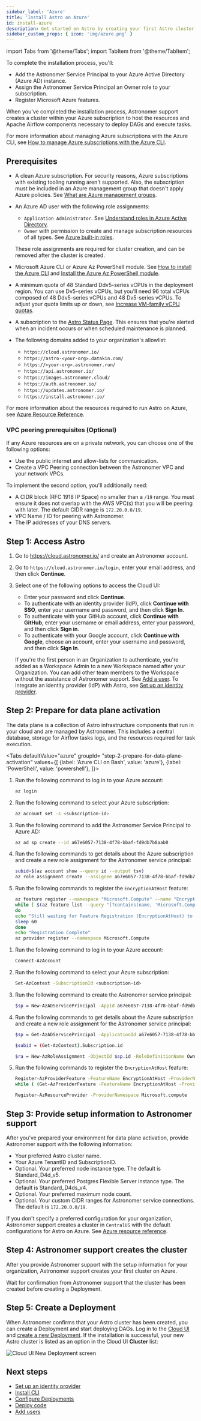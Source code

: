 ```yaml
---
sidebar_label: 'Azure'
title: 'Install Astro on Azure'
id: install-azure
description: Get started on Astro by creating your first Astro cluster on Azure.
sidebar_custom_props: { icon: 'img/azure.png' }
---
```


import Tabs from '@theme/Tabs';
import TabItem from '@theme/TabItem';

To complete the installation process, you'll:

- Add the Astronomer Service Principal to your Azure Active Directory (Azure AD) instance.
- Assign the Astronomer Service Principal an Owner role to your subscription.
- Register Microsoft Azure features.

When you've completed the installation process, Astronomer support creates a cluster within your Azure subscription to host the resources and Apache Airflow components necessary to deploy DAGs and execute tasks.

For more information about managing Azure subscriptions with the Azure CLI, see [How to manage Azure subscriptions with the Azure CLI](https://docs.microsoft.com/en-us/cli/azure/manage-azure-subscriptions-azure-cli).

## Prerequisites

- A clean Azure subscription. For security reasons, Azure subscriptions with existing tooling running aren't supported. Also, the subscription must be included in an Azure management group that doesn't apply Azure policies. See [What are Azure management groups](https://docs.microsoft.com/en-us/azure/governance/management-groups/overview).
- An Azure AD user with the following role assignments:
    - `Application Administrator`. See [Understand roles in Azure Active Directory](https://docs.microsoft.com/en-us/azure/active-directory/roles/concept-understand-roles).
    - `Owner` with permission to create and manage subscription resources of all types. See [Azure built-in roles](https://docs.microsoft.com/en-us/azure/role-based-access-control/built-in-roles).

    These role assignments are required for cluster creation, and can be removed after the cluster is created.
- Microsoft Azure CLI or Azure Az PowerShell module.  See [How to install the Azure CLI](https://docs.microsoft.com/en-us/cli/azure/install-azure-cli) and [Install the Azure Az PowerShell module](https://docs.microsoft.com/en-us/powershell/azure/install-az-ps).
- A minimum quota of 48 Standard Ddv5-series vCPUs in the deployment region. You can use Dv5-series vCPUs, but you'll need 96 total vCPUs composed of 48 Ddv5-series vCPUs and 48 Dv5-series vCPUs. To adjust your quota limits up or down, see [Increase VM-family vCPU quotas](https://docs.microsoft.com/en-us/azure/azure-portal/supportability/per-vm-quota-requests).
- A subscription to the [Astro Status Page](https://status.astronomer.io). This ensures that you're alerted when an incident occurs or when scheduled maintenance is planned.
- The following domains added to your organization's allowlist:
    - `https://cloud.astronomer.io/`
    - `https://astro-<your-org>.datakin.com/`
    - `https://<your-org>.astronomer.run/`
    - `https://api.astronomer.io/`
    - `https://images.astronomer.cloud/`
    - `https://auth.astronomer.io/`
    - `https://updates.astronomer.io/`
    - `https://install.astronomer.io/`

For more information about the resources required to run Astro on Azure, see [Azure Resource Reference](resource-reference-azure.md).

### VPC peering prerequisites (Optional)

If any Azure resources are on a private network, you can choose one of the following options:

- Use the public internet and allow-lists for communication.
- Create a VPC Peering connection between the Astronomer VPC and your network VPCs.

To implement the second option, you'll additionally need:

- A CIDR block (RFC 1918 IP Space) no smaller than a `/19` range. You must ensure it does not overlap with the AWS VPC(s) that you will be peering with later. The default CIDR range is `172.20.0.0/19`.
- VPC Name / ID for peering with Astronomer.
- The IP addresses of your DNS servers.

## Step 1: Access Astro

1. Go to https://cloud.astronomer.io/ and create an Astronomer account.

2. Go to `https://cloud.astronomer.io/login`, enter your email address, and then click **Continue**.

3. Select one of the following options to access the Cloud UI:

    - Enter your password and click **Continue**.
    - To authenticate with an identity provider (IdP), click **Continue with SSO**, enter your username and password, and then click **Sign In**.
    - To authenticate with your GitHub account, click **Continue with GitHub**, enter your username or email address, enter your password, and then click **Sign in**.
    - To authenticate with your Google account, click **Continue with Google**, choose an account, enter your username and password, and then click **Sign In**.

    If you're the first person in an Organization to authenticate, you're added as a Workspace Admin to a new Workspace named after your Organization. You can add other team members to the Workspace without the assistance of Astronomer support. See [Add a user](add-user.md). To integrate an identity provider (IdP) with Astro, see [Set up an identity provider](configure-idp.md).

## Step 2: Prepare for data plane activation

The data plane is a collection of Astro infrastructure components that run in your cloud and are managed by Astronomer. This includes a central database, storage for Airflow tasks logs, and the resources required for task execution.

<Tabs
    defaultValue="azure"
    groupId= "step-2-prepare-for-data-plane-activation"
    values={[
        {label: 'Azure CLI on Bash', value: 'azure'},
        {label: 'PowerShell', value: 'powershell'},
    ]}>
<TabItem value="azure">

1. Run the following command to log in to your Azure account:

    ```sh
    az login
    ```
2. Run the following command to select your Azure subscription:

    ```sh
    az account set -s <subscription-id>
    ```
3. Run the following command to add the Astronomer Service Principal to Azure AD:

    ```sh
    az ad sp create --id a67e6057-7138-4f78-bbaf-fd9db7b8aab0
    ```
4. Run the following commands to get details about the Azure subscription and create a new role assignment for the Astronomer service principal:

    ```sh
    subid=$(az account show --query id --output tsv)
    az role assignment create --assignee a67e6057-7138-4f78-bbaf-fd9db7b8aab0 --role Owner --scope /subscriptions/$subid
    ```
5. Run the following commands to register the `EncryptionAtHost` feature:

    ```sh
    az feature register --namespace "Microsoft.Compute" --name "EncryptionAtHost"
    while [ $(az feature list --query "[?contains(name, 'Microsoft.Compute/EncryptionAtHost')].{State:properties.state}" -o tsv) != "Registered" ]
    do
    echo "Still waiting for Feature Registration (EncryptionAtHost) to complete, this can take up to 15 minutes"
    sleep 60
    done
    echo "Registration Complete"
    az provider register --namespace Microsoft.Compute
    ```

</TabItem>

<TabItem value="powershell">

1. Run the following command to log in to your Azure account:

    ```sh
    Connect-AzAccount
    ```

2. Run the following command to select your Azure subscription:

    ```sh
    Set-AzContext -SubscriptionId <subscription-id>
    ```
3. Run the following command to create the Astronomer service principal:

    ```sh
    $sp = New-AzADServicePrincipal -AppId a67e6057-7138-4f78-bbaf-fd9db7b8aab0
    ```
4. Run the following commands to get details about the Azure subscription and create a new role assignment for the Astronomer service principal:

    ```sh
    $sp = Get-AzADServicePrincipal -ApplicationId a67e6057-7138-4f78-bbaf-fd9db7b8aab0
    ```
    ```sh
    $subid = (Get-AzContext).Subscription.id
    ```
    ```sh
    $ra = New-AzRoleAssignment -ObjectId $sp.id -RoleDefinitionName Owner -Scope "/subscriptions/$subid"
    ```
5. Run the following commands to register the `EncryptionAtHost` feature:

    ```sh
    Register-AzProviderFeature -FeatureName EncryptionAtHost -ProviderNamespace Microsoft.Compute
    while ( (Get-AzProviderFeature -FeatureName EncryptionAtHost -ProviderNamespace Microsoft.Compute).RegistrationState -ne "Registered") {echo "Still waiting for Feature Registration (EncryptionAtHost) to complete, this can take up to 15 minutes"; sleep 60} echo "Registration Complete"
    ```
    ```sh
    Register-AzResourceProvider -ProviderNamespace Microsoft.compute
    ```

</TabItem>
</Tabs>

## Step 3: Provide setup information to Astronomer support

After you've prepared your environment for data plane activation, provide Astronomer support with the following information:

- Your preferred Astro cluster name.
- Your Azure TenantID and SubscriptionID.
- Optional. Your preferred node instance type. The default is Standard_D4d_v5.
- Optional. Your preferred Postgres Flexible Server instance type. The default is Standard_D4ds_v4.
- Optional. Your preferred maximum node count.
- Optional. Your custom CIDR ranges for Astronomer service connections. The default is `172.20.0.0/19`.

If you don't specify a preferred configuration for your organization, Astronomer support creates a cluster in `CentralUS` with the default configurations for Astro on Azure. See [Azure resource reference](resource-reference-azure.md).

## Step 4: Astronomer support creates the cluster

After you provide Astronomer support with the setup information for your organization, Astronomer support creates your first cluster on Azure.

Wait for confirmation from Astronomer support that the cluster has been created before creating a Deployment.

## Step 5: Create a Deployment

When Astronomer confirms that your Astro cluster has been created, you can create a Deployment and start deploying DAGs. Log in to the [Cloud UI](log-in-to-astro.md#log-in-to-the-cloud-ui) and [create a new Deployment](create-deployment.md). If the installation is successful, your new Astro cluster is listed as an option in the Cloud UI **Cluster** list:

<div class="text--center">
  <img src="/img/docs/create-new-deployment-select-cluster.png" alt="Cloud UI New Deployment screen" />
</div>

## Next steps

- [Set up an identity provider](configure-idp.md)
- [Install CLI](cli/overview.md)
- [Configure Deployments](configure-deployment-resources.md)
- [Deploy code](deploy-code.md)
- [Add users](add-user.md)
